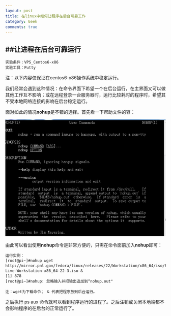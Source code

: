 ```yaml
---
layout: post
title: 在linux中如何让程序在后台可靠工作
category: Geek
comments: true
---
```


##让进程在后台可靠运行
---
	实验条件：VPS_Centos6-x86
	实验工具：Putty
注：以下内容仅保证在centos6-x86操作系统中稳定运行。

我们经常会遇到这种情况：在命令界面下希望一个在后台运行，在主界面又可以做其他工作互不影响；或在远程登录一台服务器时，运行比较耗时的程序时，希望其不受本地网络连接的影响在后台稳定运行。

面对如此的情况**nohup**是不错的选择。首先看一下帮助文件的容：

![nohup](/images/man_nohup.PNG)

由此可以看出使用**nohup**命令是非常方便的，只需在命令面前加入**nohup**即可：
	
	运行实例：
	[root@pi~]#nohup wget http://mirror.pnl.gov/fedora/linux/releases/22/Workstation/x86_64/iso/Fedora-Live-Workstation-x86_64-22-3.iso &
	[1] 878
	[root@pi~]#nohup: 忽略输入并把输出追加到“nohup.out"
	
	注：wget为下载命令； & 代表把程序放到后台运行。

之后执行 ps aux 命令就可以看到程序运行的进程了。之后注销或关闭本地端都不会影响程序的在后台的正常运行了。
